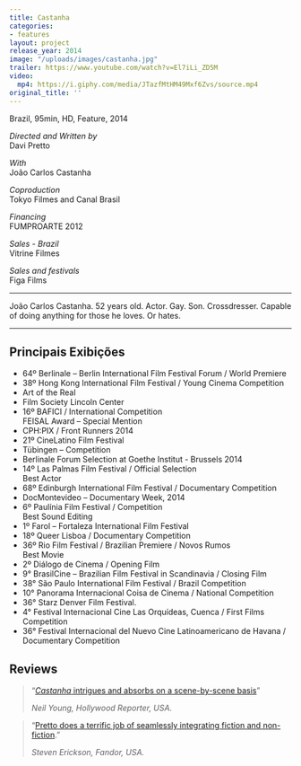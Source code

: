 ```yaml
---
title: Castanha
categories:
- features
layout: project
release_year: 2014
image: "/uploads/images/castanha.jpg"
trailer: https://www.youtube.com/watch?v=El7iLi_ZD5M
video:
  mp4: https://i.giphy.com/media/JTazfMtHM49Mxf6Zvs/source.mp4
original_title: ''
---
```


Brazil, 95min, HD, Feature, 2014

_Directed and Written by_  
Davi Pretto

_With_  
João Carlos Castanha

_Coproduction_  
Tokyo Filmes and Canal Brasil

_Financing_  
FUMPROARTE 2012

_Sales - Brazil_  
Vitrine Filmes

_Sales and festivals_  
Figa Films

---

João Carlos Castanha. 52 years old. Actor. Gay. Son. Crossdresser. Capable of doing anything for those he loves. Or hates.

---

## Principais Exibições

- 64º Berlinale – Berlin International Film Festival Forum / World Premiere
- 38º Hong Kong International Film Festival / Young Cinema Competition
- Art of the Real
- Film Society Lincoln Center
- 16º BAFICI / International Competition  
  FEISAL Award – Special Mention
- CPH:PIX / Front Runners 2014
- 21º CineLatino Film Festival
- Tübingen – Competition
- Berlinale Forum Selection at Goethe Institut - Brussels 2014
- 14º Las Palmas Film Festival / Official Selection  
  Best Actor
- 68º Edinburgh International Film Festival / Documentary Competition
- DocMontevideo – Documentary Week, 2014
- 6º Paulínia Film Festival / Competition  
  Best Sound Editing
- 1º Farol – Fortaleza International Film Festival
- 18º Queer Lisboa / Documentary Competition
- 36º Rio Film Festival / Brazilian Premiere / Novos Rumos  
  Best Movie
- 2º Diálogo de Cinema / Opening Film
- 9° BrasilCine – Brazilian Film Festival in Scandinavia / Closing Film
- 38° São Paulo International Film Festival / Brazil Competition
- 10° Panorama Internacional Coisa de Cinema / National Competition
- 36° Starz Denver Film Festival.
- 4° Festival Internacional Cine Las Orquídeas, Cuenca / First Films Competition
- 36° Festival Internacional del Nuevo Cine Latinoamericano de Havana / Documentary Competition

## Reviews

> “[_Castanha_ intrigues and absorbs on a scene-by-scene basis](http://www.hollywoodreporter.com/review/castanha-copenhagen-review-697919)”
>
> _Neil Young, Hollywood Reporter, USA._

> “[Pretto does a terrific job of seamlessly integrating fiction and non-fiction](http://www.fandor.com/keyframe/film-society-of-lincoln-centers-daring-art-of-the-real).”
>
> _Steven Erickson, Fandor, USA._
